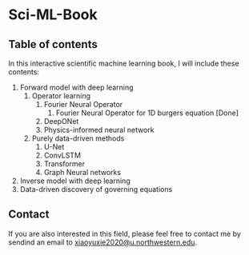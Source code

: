 # Sci-ML-Book

## Table of contents

In this interactive scientific machine learning book, I will include these contents:

1. Forward model with deep learning
   1. Operator learning
      1. Fourier Neural Operator 
         1. Fourier Neural Operator for 1D burgers equation [Done]
      2. DeepONet
      3. Physics-informed neural network
   2. Purely data-driven methods
      1. U-Net
      2. ConvLSTM
      3. Transformer
      4. Graph Neural networks
2. Inverse model with deep learning
3. Data-driven discovery of governing equations


## Contact
If you are also interested in this field, please feel free to contact me by sendind an email to xiaoyuxie2020@u.northwestern.edu. 
